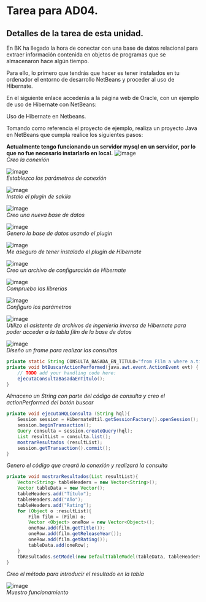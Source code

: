 # Tarea para AD04.
## Detalles de la tarea de esta unidad.
En BK ha llegado la hora de conectar con una base de datos relacional para extraer información contenida en objetos de programas que se almacenaron hace algún tiempo.

Para ello, lo primero que tendrás que hacer es tener instalados en tu ordenador el entorno de desarrollo NetBeans y proceder al uso de Hibernate.

En el siguiente enlace accederás a la página web de Oracle, con un ejemplo de uso de Hibernate con NetBeans:

Uso de Hibernate en Netbeans.

Tomando como referencia el proyecto de ejemplo, realiza un proyecto Java en NetBeans que cumpla realice los siguientes pasos:

**Actualmente tengo funcionando un servidor mysql en un servidor, por lo que no fue necesario instarlarlo en local.**
![image](https://user-images.githubusercontent.com/44543081/53835984-119ebe00-3f8f-11e9-8d48-74686810b18a.png)  
*Creo la conexión*  
  
![image](https://user-images.githubusercontent.com/44543081/53836013-28451500-3f8f-11e9-85e1-ad9ca2c205f8.png)  
*Establezco los parámetros de conexión*  
  
![image](https://user-images.githubusercontent.com/44543081/53836137-8245da80-3f8f-11e9-90a0-a649f7f65106.png)  
*Instalo el plugin de sakila*
  
![image](https://user-images.githubusercontent.com/44543081/53836196-9e497c00-3f8f-11e9-9734-cc01cd0560e9.png)  
*Creo una nueva base de datos*  
  
![image](https://user-images.githubusercontent.com/44543081/53836230-bb7e4a80-3f8f-11e9-9117-189f3ce433ef.png)  
*Genero la base de datos usando el plugin*  

![image](https://user-images.githubusercontent.com/44543081/53836277-dcdf3680-3f8f-11e9-9d51-cd441c13fd79.png)  
*Me aseguro de tener instalado el plugin de Hibernate*  
  

![image](https://user-images.githubusercontent.com/44543081/53836316-fe402280-3f8f-11e9-8755-9b30fe929f95.png)  
*Creo un archivo de configuración de Hibernate*  
  
  
![image](https://user-images.githubusercontent.com/44543081/53836582-a7871880-3f90-11e9-9e09-c085d0138b38.png)  
*Compruebo las librerías*  
  
![image](https://user-images.githubusercontent.com/44543081/53836399-32b3de80-3f90-11e9-887b-6c6993823040.png)  
*Configuro los parámetros*  
  
![image](https://user-images.githubusercontent.com/44543081/53836512-7b6b9780-3f90-11e9-9051-9f3bd4024510.png)  
*Utilizo el asistente de archivos de ingeniería inversa de Hibernate para poder acceder a la tabla film de la base de datos*
  
![image](https://user-images.githubusercontent.com/44543081/53836701-efa63b00-3f90-11e9-9976-356ddcaa208e.png)  
*Diseño un frame para realizar las consultas*  

```Java
private static String CONSULTA_BASADA_EN_TITULO="from Film a where a.title like '";
private void btBuscarActionPerformed(java.awt.event.ActionEvent evt) {                                         
    // TODO add your handling code here:
    ejecutaConsultaBasadaEnTitulo();
}  

```  
*Almaceno un String con parte del código de consulta y creo el actionPerformed del botón buscar*
```Java
private void ejecutaHQLConsulta (String hql){
    Session session = HibernateUtil.getSessionFactory().openSession();
    session.beginTransaction();
    Query consulta = session.createQuery(hql);
    List resultList = consulta.list();
    mostrarResultados (resultList);
    session.getTransaction().commit();
}
```
*Genero el código que creará la conexión y realizará la consulta*
```Java
private void mostrarResultados(List resultList){
    Vector<String> tableHeaders = new Vector<String>();
    Vector tableData = new Vector();
    tableHeaders.add("Título");
    tableHeaders.add("Año");
    tableHeaders.add("Rating");
    for (Object o :resultList){
        Film film = (Film) o;
        Vector <Object> oneRow = new Vector<Object>();
        oneRow.add(film.getTitle());
        oneRow.add(film.getReleaseYear());
        oneRow.add(film.getRating());
        tableData.add(oneRow);
    }
    tbResultados.setModel(new DefaultTableModel(tableData, tableHeaders));
}
```
*Creo el método para introducir el resultado en la tabla*
  
![image](https://user-images.githubusercontent.com/44543081/53837277-84f5ff00-3f92-11e9-8961-317315476640.png)  
*Muestro funcionamiento*
